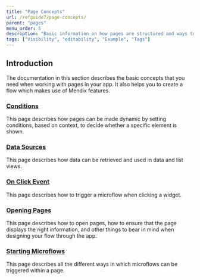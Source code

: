 ```yaml
---
title: "Page Concepts"
url: /refguide7/page-concepts/
parent: "pages"
menu_order: 5
description: "Basic information on how pages are structured and ways to create an application flow."
tags: ["Visibility", "editability", "Example", "Tags"]
---
```


## Introduction

The documentation in this section describes the basic concepts that you need when working with pages in your app. It also helps you to create a flow which makes use of Mendix features.

### [Conditions](/refguide7/conditions/)

This page describes how pages can be made dynamic by setting conditions, based on context, to decide whether a specific element is shown.

### [Data Sources](/refguide7/data-sources/)

This page describes how data can be retrieved and used in data and list views.

### [On Click Event](/refguide7/on-click-event/)

This page describes how to trigger a microflow when clicking a widget.

### [Opening Pages](/refguide7/opening-pages/)

This page describes how to open pages, how to ensure that the page displays the right information, and other things to bear in mind when designing your flow through the app.

### [Starting Microflows](/refguide7/starting-microflows/)

This page describes all the different ways in which microflows can be triggered within a page.
